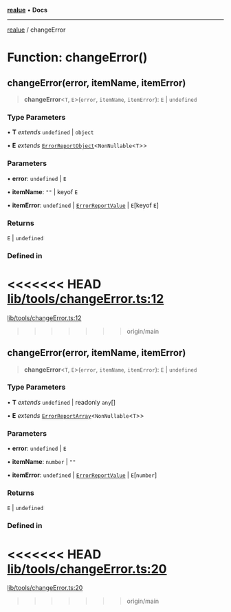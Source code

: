 [**realue**](../README.md) • **Docs**

***

[realue](../README.md) / changeError

# Function: changeError()

## changeError(error, itemName, itemError)

> **changeError**\<`T`, `E`\>(`error`, `itemName`, `itemError`): `E` \| `undefined`

### Type Parameters

• **T** *extends* `undefined` \| `object`

• **E** *extends* [`ErrorReportObject`](../type-aliases/ErrorReportObject.md)\<`NonNullable`\<`T`\>\>

### Parameters

• **error**: `undefined` \| `E`

• **itemName**: `""` \| keyof `E`

• **itemError**: `undefined` \| [`ErrorReportValue`](../type-aliases/ErrorReportValue.md) \| `E`\[keyof `E`\]

### Returns

`E` \| `undefined`

### Defined in

<<<<<<< HEAD
[lib/tools/changeError.ts:12](https://github.com/nevoland/realue/blob/cbce77129663d64110c6eeb5270a3b7841e0b453/lib/tools/changeError.ts#L12)
=======
[lib/tools/changeError.ts:12](https://github.com/nevoland/realue/blob/90be82ca388547f529d338e720e90d4eeb8b3263/lib/tools/changeError.ts#L12)
>>>>>>> origin/main

## changeError(error, itemName, itemError)

> **changeError**\<`T`, `E`\>(`error`, `itemName`, `itemError`): `E` \| `undefined`

### Type Parameters

• **T** *extends* `undefined` \| readonly `any`[]

• **E** *extends* [`ErrorReportArray`](../type-aliases/ErrorReportArray.md)\<`NonNullable`\<`T`\>\>

### Parameters

• **error**: `undefined` \| `E`

• **itemName**: `number` \| `""`

• **itemError**: `undefined` \| [`ErrorReportValue`](../type-aliases/ErrorReportValue.md) \| `E`\[`number`\]

### Returns

`E` \| `undefined`

### Defined in

<<<<<<< HEAD
[lib/tools/changeError.ts:20](https://github.com/nevoland/realue/blob/cbce77129663d64110c6eeb5270a3b7841e0b453/lib/tools/changeError.ts#L20)
=======
[lib/tools/changeError.ts:20](https://github.com/nevoland/realue/blob/90be82ca388547f529d338e720e90d4eeb8b3263/lib/tools/changeError.ts#L20)
>>>>>>> origin/main

